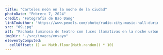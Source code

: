 ```yaml
---
title: "Carteles neón en la noche de la ciudad"
photoDate: "Febrero 7, 2024"
credit: "Fotografía de Bao Dang"
linkToAuthor: "https://www.pexels.com/photo/radio-city-music-hall-during-night-time-3700369/"
src: "09.jpg"
alt: "Fachada luminosa de teatro con luces llamativas en la noche urbana"
imgDir: "./src/images/ensayo"
eleventyComputed:
  cellOffset: () => Math.floor(Math.random() * 10)
---
```

